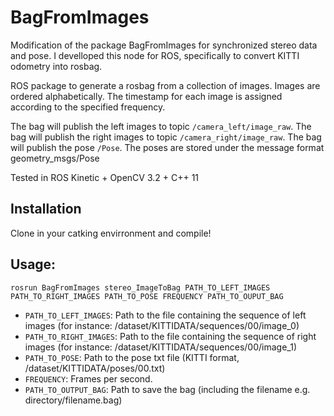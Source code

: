 # BagFromImages

Modification of the package BagFromImages for synchronized stereo data and pose. 
I develloped this node for ROS, specifically to convert KITTI odometry into rosbag.

ROS package to generate a rosbag from a collection of images. Images are ordered alphabetically. The timestamp for each image is assigned according to the specified frequency. 

The bag will publish the left images to topic `/camera_left/image_raw`.
The bag will publish the right images to topic `/camera_right/image_raw`.
The bag will publish the pose `/Pose`. The poses are stored under the message format geometry_msgs/Pose

Tested in ROS Kinetic + OpenCV 3.2 + C++ 11

## Installation

Clone in your catking envirronment and compile!

## Usage:

	rosrun BagFromImages stereo_ImageToBag PATH_TO_LEFT_IMAGES PATH_TO_RIGHT_IMAGES PATH_TO_POSE FREQUENCY PATH_TO_OUPUT_BAG
  
 - `PATH_TO_LEFT_IMAGES`: Path to the file containing the sequence of left images (for instance: /dataset/KITTIDATA/sequences/00/image_0)
 - `PATH_TO_RIGHT_IMAGES`: Path to the file containing the sequence of right images (for instance: /dataset/KITTIDATA/sequences/00/image_1)
 - `PATH_TO_POSE`: Path to the pose txt file (KITTI format, /dataset/KITTIDATA/poses/00.txt)
 - `FREQUENCY`: Frames per second.
 - `PATH_TO_OUTPUT_BAG`: Path to save the bag (including the filename e.g. directory/filename.bag)

